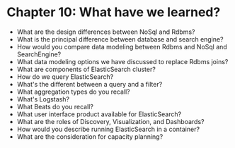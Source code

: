 # Chapter 10: What have we learned?

* What are the design differences between NoSql and Rdbms?
* What is the principal difference between database and search engine?
* How would you compare data modeling between Rdbms and NoSql and SearchEngine?
* What data modeling options we have discussed to replace Rdbms joins?
* What are components of ElasticSearch cluster?
* How do we query ElasticSearch?
* What's the different between a query and a filter?
* What aggregation types do you recall?
* What's Logstash?
* What Beats do you recall?
* What user interface product available for ElasticSearch?
* What are the roles of Discovery, Visualization, and Dashboards?
* How would you describe running ElasticSearch in a container?
* What are the consideration for capacity planning?